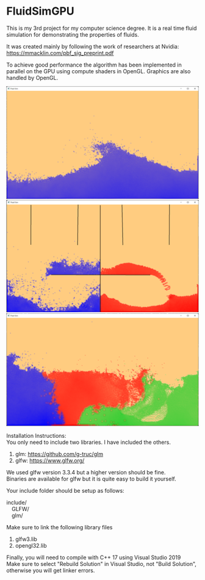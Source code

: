 # FluidSimGPU

This is my 3rd project for my computer science degree. It is a real time fluid simulation for demonstrating the properties of fluids.

It was created mainly by following the work of researchers at Nvidia:  
https://mmacklin.com/pbf_sig_preprint.pdf  

To achieve good performance the algorithm has been implemented in parallel on the GPU using compute shaders in OpenGL.
Graphics are also handled by OpenGL.

<img src="screenshots/wave.png" width="600" height=auto />
<img src="screenshots/viscosity.png" width="600" height=auto />
<img src="screenshots/density.png" width="600" height=auto />

Installation Instructions:\
You only need to include two libraries. I have included the others.
1. glm: https://github.com/g-truc/glm
2. glfw: https://www.glfw.org/

We used glfw version 3.3.4 but a higher version should be fine.\
Binaries are available for glfw but it is quite easy to build it yourself.

Your include folder should be setup as follows:

include/\
&emsp;GLFW/\
&emsp;glm/

Make sure to link the following library files
1. glfw3.lib
2. opengl32.lib

Finally, you will need to compile with C++ 17 using Visual Studio 2019\
Make sure to select "Rebuild Solution" in Visual Studio, not "Build Solution", otherwise you will get linker errors.
